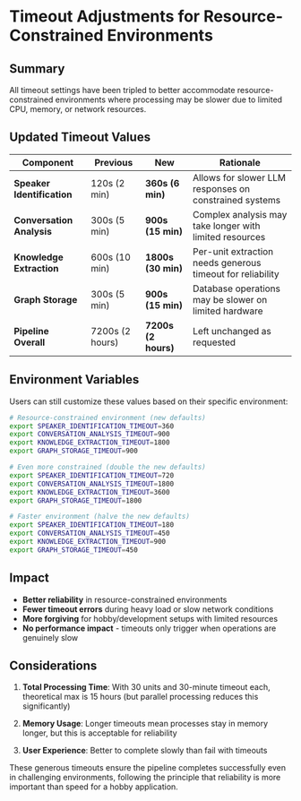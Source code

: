 # Timeout Adjustments for Resource-Constrained Environments

## Summary

All timeout settings have been tripled to better accommodate resource-constrained environments where processing may be slower due to limited CPU, memory, or network resources.

## Updated Timeout Values

| Component | Previous | New | Rationale |
|-----------|----------|-----|-----------|
| **Speaker Identification** | 120s (2 min) | **360s (6 min)** | Allows for slower LLM responses on constrained systems |
| **Conversation Analysis** | 300s (5 min) | **900s (15 min)** | Complex analysis may take longer with limited resources |
| **Knowledge Extraction** | 600s (10 min) | **1800s (30 min)** | Per-unit extraction needs generous timeout for reliability |
| **Graph Storage** | 300s (5 min) | **900s (15 min)** | Database operations may be slower on limited hardware |
| **Pipeline Overall** | 7200s (2 hours) | **7200s (2 hours)** | Left unchanged as requested |

## Environment Variables

Users can still customize these values based on their specific environment:

```bash
# Resource-constrained environment (new defaults)
export SPEAKER_IDENTIFICATION_TIMEOUT=360
export CONVERSATION_ANALYSIS_TIMEOUT=900
export KNOWLEDGE_EXTRACTION_TIMEOUT=1800
export GRAPH_STORAGE_TIMEOUT=900

# Even more constrained (double the new defaults)
export SPEAKER_IDENTIFICATION_TIMEOUT=720
export CONVERSATION_ANALYSIS_TIMEOUT=1800
export KNOWLEDGE_EXTRACTION_TIMEOUT=3600
export GRAPH_STORAGE_TIMEOUT=1800

# Faster environment (halve the new defaults)
export SPEAKER_IDENTIFICATION_TIMEOUT=180
export CONVERSATION_ANALYSIS_TIMEOUT=450
export KNOWLEDGE_EXTRACTION_TIMEOUT=900
export GRAPH_STORAGE_TIMEOUT=450
```

## Impact

- **Better reliability** in resource-constrained environments
- **Fewer timeout errors** during heavy load or slow network conditions
- **More forgiving** for hobby/development setups with limited resources
- **No performance impact** - timeouts only trigger when operations are genuinely slow

## Considerations

1. **Total Processing Time**: With 30 units and 30-minute timeout each, theoretical max is 15 hours (but parallel processing reduces this significantly)

2. **Memory Usage**: Longer timeouts mean processes stay in memory longer, but this is acceptable for reliability

3. **User Experience**: Better to complete slowly than fail with timeouts

These generous timeouts ensure the pipeline completes successfully even in challenging environments, following the principle that reliability is more important than speed for a hobby application.